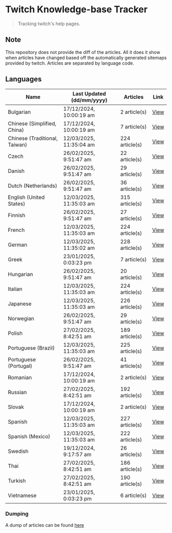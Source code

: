 # Twitch Knowledge-base Tracker
> Tracking twitch's help pages. 

## Note
This repository does not provide the diff of the articles. All it does it show when articles have changed based
off the automatically generated sitemaps provided by twitch. Articles are separated by language code.

## Languages

| Name                          | Last Updated (dd/mm/yyyy) | Articles       | Link                   |
|-------------------------------|---------------------------|----------------|------------------------|
| Bulgarian                     | 17/12/2024, 10:00:19 am   | 2 article(s)   | [View](docs/bg.md)     |
| Chinese (Simplified, China)   | 17/12/2024, 10:00:19 am   | 7 article(s)   | [View](docs/zh_CN.md)  |
| Chinese (Traditional, Taiwan) | 12/03/2025, 11:35:04 am   | 224 article(s) | [View](docs/zh_TW.md)  |
| Czech                         | 26/02/2025, 9:51:47 am    | 22 article(s)  | [View](docs/cs.md)     |
| Danish                        | 26/02/2025, 9:51:47 am    | 29 article(s)  | [View](docs/da.md)     |
| Dutch (Netherlands)           | 26/02/2025, 9:51:47 am    | 36 article(s)  | [View](docs/nl_NL.md)  |
| English (United States)       | 12/03/2025, 11:35:03 am   | 315 article(s) | [View](docs/en_US.md)  |
| Finnish                       | 26/02/2025, 9:51:47 am    | 27 article(s)  | [View](docs/fi.md)     |
| French                        | 12/03/2025, 11:35:03 am   | 224 article(s) | [View](docs/fr.md)     |
| German                        | 12/03/2025, 11:35:02 am   | 228 article(s) | [View](docs/de.md)     |
| Greek                         | 23/01/2025, 0:03:23 pm    | 7 article(s)   | [View](docs/el.md)     |
| Hungarian                     | 26/02/2025, 9:51:47 am    | 20 article(s)  | [View](docs/hu.md)     |
| Italian                       | 12/03/2025, 11:35:03 am   | 224 article(s) | [View](docs/it.md)     |
| Japanese                      | 12/03/2025, 11:35:03 am   | 226 article(s) | [View](docs/ja.md)     |
| Norwegian                     | 26/02/2025, 9:51:47 am    | 29 article(s)  | [View](docs/no.md)     |
| Polish                        | 27/02/2025, 8:42:51 am    | 189 article(s) | [View](docs/pl.md)     |
| Portuguese (Brazil)           | 12/03/2025, 11:35:03 am   | 225 article(s) | [View](docs/pt_BR.md)  |
| Portuguese (Portugal)         | 26/02/2025, 9:51:47 am    | 41 article(s)  | [View](docs/pt_PT.md)  |
| Romanian                      | 17/12/2024, 10:00:19 am   | 2 article(s)   | [View](docs/ro.md)     |
| Russian                       | 27/02/2025, 8:42:51 am    | 192 article(s) | [View](docs/ru.md)     |
| Slovak                        | 17/12/2024, 10:00:19 am   | 2 article(s)   | [View](docs/sk.md)     |
| Spanish                       | 12/03/2025, 11:35:03 am   | 227 article(s) | [View](docs/es.md)     |
| Spanish (Mexico)              | 12/03/2025, 11:35:03 am   | 222 article(s) | [View](docs/es_MX.md)  |
| Swedish                       | 19/12/2024, 9:17:57 am    | 26 article(s)  | [View](docs/sv.md)     |
| Thai                          | 27/02/2025, 8:42:51 am    | 186 article(s) | [View](docs/th.md)     |
| Turkish                       | 27/02/2025, 8:42:51 am    | 190 article(s) | [View](docs/tr.md)     |
| Vietnamese                    | 23/01/2025, 0:03:23 pm    | 6 article(s)   | [View](docs/vi.md)     |

### Dumping
A dump of articles can be found [here](docs/RAW.md)